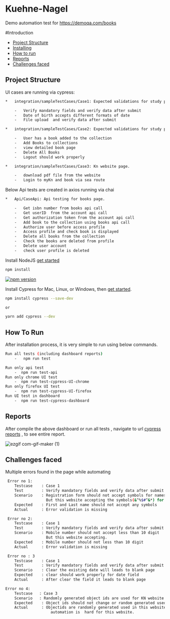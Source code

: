 # Kuehne-Nagel
Demo automation test for https://demoqa.com/books

   #Introduction
   * [Project Structure](##Project-Structure)
   * [Installing](##Installing)
   * [How to run](##How-To-Run)
   * [Reports](##Reports)
   * [Challenges faced](##Challenges-faced)



## Project Structure
   UI cases are running via cypress: 
```bash
*   integration/sampleTestCases/Case1: Expected validations for study portal.

    -   Verify mandatory fields and verify data after submit
    -   Date of birth accepts different formats of date
    -   File upload  and verify data after submit
```
```bash
*   integration/sampleTestCases/Case2: Expected validations for study portal.

    -   User has a book added to the collection
    -   Add Books to collections
    -   view detailed book page
    -   Delete All Books
    -   Logout should work properly
```
```bash
*   integration/sampleTestCases/Case3: Kn website page.

    -   download pdf file from the website
    -   Login to myKn and book via sea route

```
                    
   Below Api tests are created in axios running via chai
   
```bash
*   Api/CaseApi: Api testing for books page.

    -   Get isbn number from books api call
    -   Get userID  from the account api call
    -   Get authorization token from the account api call
    -   Add book to the collection using books api call
    -   Authorize user before access profile
    -   Access profile and check book is displayed
    -   Delete all books from the collection
    -   Check the books are deleted from profile
    -   Delete user account
    -   check user profile is deleted

```
   
   Install NodeJS [get started](https://www.pluralsight.com/guides/getting-started-with-nodejs)
```bash
npm install
```

[![npm version](https://badge.fury.io/js/cypress.svg)](https://badge.fury.io/js/cypress)

   Install Cypress for Mac, Linux, or Windows, then [get started](https://on.cypress.io/install).


```bash
npm install cypress --save-dev

or

yarn add cypress --dev
```
## How To Run

   After installation process, it is very simple to run using below commands.

```bash
Run all tests (including dashboard reports)
    -   npm run test

Run only api test 
    -  npm run test-api
Run only chrome UI test
    -  npm run test-cypress-UI-chrome
Run only firefox UI test
    -  npm run test-cypress-UI-firefox
Run UI test in dashboard
    -  npm run test-cypress-dashboard
```


## Reports
   After compile the above dashboard or run all tests , navigate to url [cypress reports](https://dashboard.cypress.io/projects/7ev4ws/analytics/runs-over-time) , to see entire report.
   
  ![ezgif com-gif-maker (1)](https://user-images.githubusercontent.com/20042494/167292984-e5354b6e-4ccf-442d-bc7c-daeaa40d3df6.gif)
  

## Challenges faced

Multiple errors found in the page while automating 

```bash
 Error no 1:
    Testcase    : Case 1
    Test        : Verify mandatory fields and verify data after submit
    Scenario    : Registration form should not accept symbols for names field
                  But this website accepting the symbols(&^%$#^&*) for names field
    Expected    : First and Last name should not accept any symbols
    Actual      : Error validation is missing

 Error no 2:
    Testcase    : Case 1
    Test        : Verify mandatory fields and verify data after submit
    Scenario    : Mobile number should not accept less than 10 digit
                  But this website accepting.
    Expected    : Mobile number should not less than 10 digit
    Actual      : Error validation is missing 

 Error no : 3
    Testcase    : Case 1
    Test        : Verify mandatory fields and verify data after submit
    Scenario    : Clear the existing date will leads to blank page 
    Expected    : clear should work properly for date field
    Actual      : After clear the field it leads to blank page

Error no 4: 
    Testcase   : Case 3
    Scenario   : Randomly generated object ids are used for KN website
    Expected    : Object ids should not change or random generated used for development
    Actual      : Objectids are randomly generated used in this website. it changes every deployement so 
                    automation is  hard for this website.         
```
